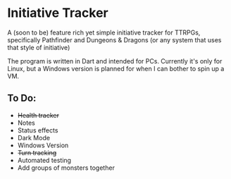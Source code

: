 # Initiative Tracker

A (soon to be) feature rich yet simple initiative tracker for TTRPGs, specifically Pathfinder and Dungeons & Dragons (or any system that uses that style of initiative)

The program is written in Dart and intended for PCs. Currently it's only for Linux, but a Windows version is planned for when I can bother to spin up a VM.

## To Do:
* ~~Health tracker~~
* Notes
* Status effects
* Dark Mode
* Windows Version
* ~~Turn tracking~~
* Automated testing
* Add groups of monsters together
